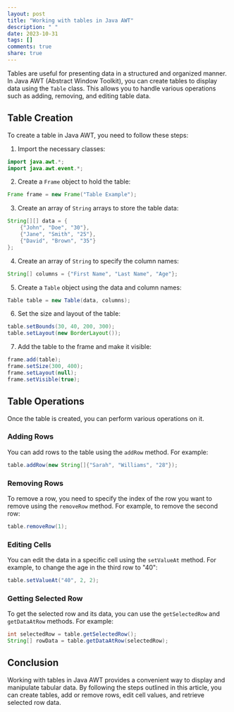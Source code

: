 ```yaml
---
layout: post
title: "Working with tables in Java AWT"
description: " "
date: 2023-10-31
tags: []
comments: true
share: true
---
```


Tables are useful for presenting data in a structured and organized manner. In Java AWT (Abstract Window Toolkit), you can create tables to display data using the `Table` class. This allows you to handle various operations such as adding, removing, and editing table data.

## Table Creation

To create a table in Java AWT, you need to follow these steps:

1. Import the necessary classes:
```java
import java.awt.*;
import java.awt.event.*;
```

2. Create a `Frame` object to hold the table:
```java
Frame frame = new Frame("Table Example");
```

3. Create an array of `String` arrays to store the table data:
```java
String[][] data = {
    {"John", "Doe", "30"},
    {"Jane", "Smith", "25"},
    {"David", "Brown", "35"}
};
```

4. Create an array of `String` to specify the column names:
```java
String[] columns = {"First Name", "Last Name", "Age"};
```

5. Create a `Table` object using the data and column names:
```java
Table table = new Table(data, columns);
```

6. Set the size and layout of the table:
```java
table.setBounds(30, 40, 200, 300);
table.setLayout(new BorderLayout());
```

7. Add the table to the frame and make it visible:
```java
frame.add(table);
frame.setSize(300, 400);
frame.setLayout(null);
frame.setVisible(true);
```

## Table Operations

Once the table is created, you can perform various operations on it.

### Adding Rows

You can add rows to the table using the `addRow` method. For example:
```java
table.addRow(new String[]{"Sarah", "Williams", "28"});
```

### Removing Rows

To remove a row, you need to specify the index of the row you want to remove using the `removeRow` method. For example, to remove the second row:
```java
table.removeRow(1);
```

### Editing Cells

You can edit the data in a specific cell using the `setValueAt` method. For example, to change the age in the third row to "40":
```java
table.setValueAt("40", 2, 2);
```

### Getting Selected Row

To get the selected row and its data, you can use the `getSelectedRow` and `getDataAtRow` methods. For example:
```java
int selectedRow = table.getSelectedRow();
String[] rowData = table.getDataAtRow(selectedRow);
```

## Conclusion

Working with tables in Java AWT provides a convenient way to display and manipulate tabular data. By following the steps outlined in this article, you can create tables, add or remove rows, edit cell values, and retrieve selected row data.